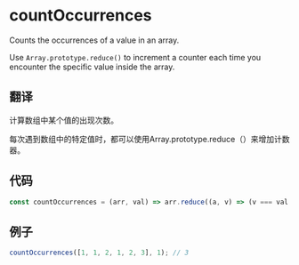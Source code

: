 # countOccurrences

Counts the occurrences of a value in an array.

Use `Array.prototype.reduce()` to increment a counter each time you encounter the specific value inside the array.

## 翻译

计算数组中某个值的出现次数。

每次遇到数组中的特定值时，都可以使用Array.prototype.reduce（）来增加计数器。

## 代码

```js
const countOccurrences = (arr, val) => arr.reduce((a, v) => (v === val ? a + 1 : a), 0);
```

## 例子

```js
countOccurrences([1, 1, 2, 1, 2, 3], 1); // 3
```
